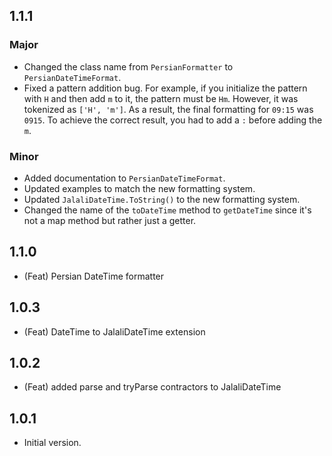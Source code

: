 ## 1.1.1

### Major
* Changed the class name from `PersianFormatter` to `PersianDateTimeFormat`.
* Fixed a pattern addition bug. For example, if you initialize the pattern with `H` and then add `m` to it, the pattern must be `Hm`. However, it was tokenized as `['H', 'm']`. As a result, the final formatting for `09:15` was `0915`. To achieve the correct result, you had to add a `:` before adding the `m`.

### Minor
* Added documentation to `PersianDateTimeFormat`.
* Updated examples to match the new formatting system.
* Updated `JalaliDateTime.ToString()` to the new formatting system.
* Changed the name of the `toDateTime` method to `getDateTime` since it's not a map method but rather just a getter.

## 1.1.0

- (Feat) Persian DateTime formatter

## 1.0.3

- (Feat) DateTime to JalaliDateTime extension

## 1.0.2

- (Feat) added parse and tryParse contractors to JalaliDateTime

## 1.0.1

- Initial version.
